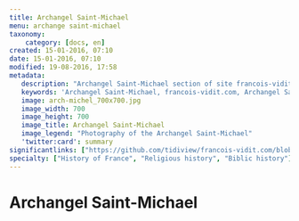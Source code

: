 ```yaml
---
title: Archangel Saint-Michael
menu: archange saint-michael
taxonomy:
    category: [docs, en]
created: 15-01-2016, 07:10
date: 15-01-2016, 07:10
modified: 19-08-2016, 17:58
metadata:
   description: "Archangel Saint-Michael section of site francois-vidit.com"
   keywords: 'Archangel Saint-Michael, francois-vidit.com, Archangel Saint-Michael section'
   image: arch-michel_700x700.jpg
   image_width: 700
   image_height: 700
   image_title: Archangel Saint-Michael
   image_legend: "Photography of the Archangel Saint-Michael"
   'twitter:card': summary
significantlinks: ["https://github.com/tidiview/francois-vidit.com/blob/develop/user/sites/docs/pages/01.home/05.mont-saint-michel/01.arch-michel/chapter.en.md"]
specialty: ["History of France", "Religious history", "Biblic history"]
---
```


# Archangel Saint-Michael